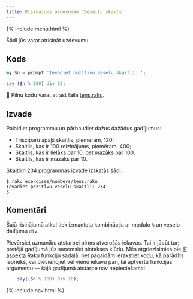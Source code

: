 ```yaml
---
title: Risinājums uzdevumam ‘Desmitu skaits’
---
```


{% include menu.html %}

Šādi jūs varat atrisināt uzdevumu.

## Kods

```raku
my $n = prompt 'Ievadiet pozitīvu veselu skaitli: ';

say ($n % 100) div 10;
```

🦋 Pilnu kodu varat atrast failā [tens.raku](https://github.com/ash/raku-course/blob/master/exercises/numbers/tens.raku).

## Izvade

Palaidiet programmu un pārbaudiet dažus dažādus gadījumus:

* Trīsciparu apaļš skaitlis, piemēram, 120;
* Skaitlis, kas ir 100 reizinājums, piemēram, 400;
* Skaitlis, kas ir lielāks par 10, bet mazāks par 100.
* Skaitlis, kas ir mazāks par 10.

Skaitlim 234 programmas izvade izskatās šādi:

```console
$ raku exercises/numbers/tens.raku
Ievadiet pozitīvu veselu skaitli: 234
3
```

## Komentāri

Šajā risinājumā atkal tiek izmantota kombinācija ar modulo `%` un veselo dalījumu `div`.

Pievērsiet uzmanību atstarpei pirms atverošās iekavas. Tai ir jābūt tur; pretējā gadījumā jūs saņemsiet sintakses kļūdu. Mēs atgriezīsimies pie [šī aspekta](/lv/essentials/more-on-functions/mind-the-space) Raku funkciju sadaļā, bet pagaidām ierakstiet kodu, kā parādīts iepriekš, vai pievienojiet vēl vienu iekavu pāri, lai aptvertu funkcijas argumentu — šajā gadījumā atstarpe nav nepieciešama:

```raku
    say(($n % 100) div 10);
```

{% include nav.html %}